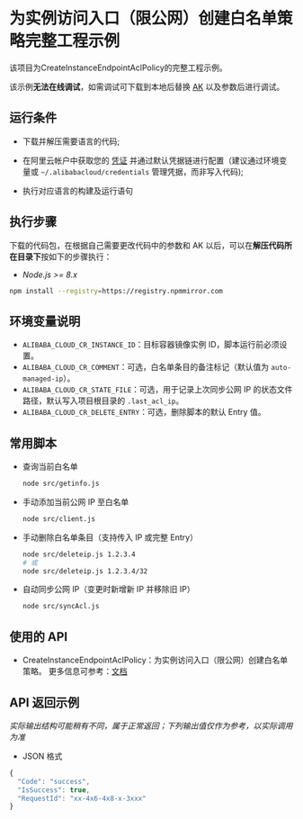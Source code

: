 # 为实例访问入口（限公网）创建白名单策略完整工程示例

该项目为CreateInstanceEndpointAclPolicy的完整工程示例。

该示例**无法在线调试**，如需调试可下载到本地后替换 [AK](https://usercenter.console.aliyun.com/#/manage/ak) 以及参数后进行调试。

## 运行条件

- 下载并解压需要语言的代码;


- 在阿里云帐户中获取您的 [凭证](https://usercenter.console.aliyun.com/#/manage/ak) 并通过默认凭据链进行配置（建议通过环境变量或 `~/.alibabacloud/credentials` 管理凭据，而非写入代码);

- 执行对应语言的构建及运行语句

## 执行步骤

下载的代码包，在根据自己需要更改代码中的参数和 AK 以后，可以在**解压代码所在目录下**按如下的步骤执行：

- *Node.js >= 8.x*
```sh
npm install --registry=https://registry.npmmirror.com
```

## 环境变量说明

- `ALIBABA_CLOUD_CR_INSTANCE_ID`：目标容器镜像实例 ID，脚本运行前必须设置。
- `ALIBABA_CLOUD_CR_COMMENT`：可选，白名单条目的备注标记（默认值为 `auto-managed-ip`）。
- `ALIBABA_CLOUD_CR_STATE_FILE`：可选，用于记录上次同步公网 IP 的状态文件路径，默认写入项目根目录的 `.last_acl_ip`。
- `ALIBABA_CLOUD_CR_DELETE_ENTRY`：可选，删除脚本的默认 Entry 值。

## 常用脚本

- 查询当前白名单
  ```sh
  node src/getinfo.js
  ```
- 手动添加当前公网 IP 至白名单
  ```sh
  node src/client.js
  ```
- 手动删除白名单条目（支持传入 IP 或完整 Entry）
  ```sh
  node src/deleteip.js 1.2.3.4
  # 或
  node src/deleteip.js 1.2.3.4/32
  ```
- 自动同步公网 IP（变更时新增新 IP 并移除旧 IP）
  ```sh
  node src/syncAcl.js
  ```
## 使用的 API

-  CreateInstanceEndpointAclPolicy：为实例访问入口（限公网）创建白名单策略。 更多信息可参考：[文档](https://next.api.aliyun.com/document/cr/2018-12-01/CreateInstanceEndpointAclPolicy)

## API 返回示例

*实际输出结构可能稍有不同，属于正常返回；下列输出值仅作为参考，以实际调用为准*


- JSON 格式 
```js
{
  "Code": "success",
  "IsSuccess": true,
  "RequestId": "xx-4x6-4x8-x-3xxx"
}
```
